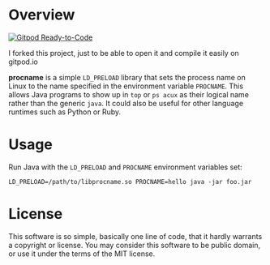 # Overview

[![Gitpod Ready-to-Code](https://img.shields.io/badge/Gitpod-Ready--to--Code-blue?logo=gitpod)](https://gitpod.io/#https://github.com/zg2pro/procname)

I forked this project, just to be able to open it and compile it easily on gitpod.io

**procname** is a simple `LD_PRELOAD` library that sets the process name on Linux to the name specified in the environment variable `PROCNAME`.  This allows Java programs to show up in `top` or `ps acux` as their logical name rather than the generic `java`. It could also be useful for other language runtimes such as Python or Ruby.

# Usage

Run Java with the `LD_PRELOAD` and `PROCNAME` environment variables set:

    LD_PRELOAD=/path/to/libprocname.so PROCNAME=hello java -jar foo.jar

# License

This software is so simple, basically one line of code, that it hardly
warrants a copyright or license. You may consider this software to be
public domain, or use it under the terms of the MIT license.
